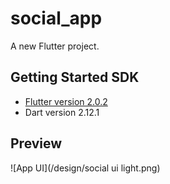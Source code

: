 # social_app

A new Flutter project.

## Getting Started SDK
  - [Flutter version 2.0.2](https://flutter.dev/docs/development/tools/sdk/releases)
  - Dart version 2.12.1

## Preview
![App UI](/design/social ui light.png)
